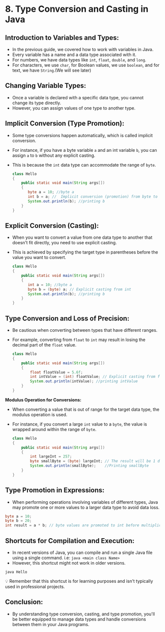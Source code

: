 # 8. **Type Conversion and Casting in Java**

## **Introduction to Variables and Types:**

- In the previous guide, we covered how to work with variables in Java.
- Every variable has a name and a data type associated with it.
- For numbers, we have data types like `int`, `float`, `double`, and `long`.
- For characters, we use `char`, for Boolean values, we use `boolean`, and for text, we have `String`.(We will see later)

## **Changing Variable Types:**

- Once a variable is declared with a specific data type, you cannot change its type directly.
- However, you can assign values of one type to another type.

## **Implicit Conversion (Type Promotion):**

- Some type conversions happen automatically, which is called implicit conversion.
- For instance, if you have a byte variable `a` and an int variable `b`, you can assign `a` to `b` without any explicit casting.
- This is because the `int` data type can accommodate the range of `byte`.
    
    ```java
    class Hello 
    {
        public static void main(String args[])
        {
           byte a = 10; //byte a
           int b = a; //  Implicit conversion (promotion) from byte to int
           System.out.println(b); //printing b
        }
    }
    ```
    

## **Explicit Conversion (Casting):**

- When you want to convert a value from one data type to another that doesn't fit directly, you need to use explicit casting.
- This is achieved by specifying the target type in parentheses before the value you want to convert.
    
    ```java
    class Hello 
    {
        public static void main(String args[])
        {
           int a = 10; //byte a
           byte b = (byte) a; // Explicit casting from int 
           System.out.println(b); //printing b
        }
    }
    ```
    

## **Type Conversion and Loss of Precision:**

- Be cautious when converting between types that have different ranges.
- For example, converting from `float` to `int` may result in losing the decimal part of the `float` value.
    
    ```java
    class Hello 
    {
        public static void main(String args[])
        {
            float floatValue = 5.6f;
            int intValue = (int) floatValue; // Explicit casting from float to int (loses decimal)
            System.out.println(intValue); //printing intValue
        }
    }
    
    ```
    

**Modulus Operation for Conversions:**

- When converting a value that is out of range for the target data type, the modulus operation is used.
- For instance, if you convert a large `int` value to a `byte`, the value is wrapped around within the range of `byte`.
    
    ```java
    class Hello 
    {
        public static void main(String args[])
        {
            int largeInt = 257;
            byte smallByte = (byte) largeInt; // The result will be 1 due to modulo operation i.e 257 % 256(byte range) =  1
            System.out.println(smallByte);    //Printing smallByte
        }
    }
    
    ```
    

## **Type Promotion in Expressions:**

- When performing operations involving variables of different types, Java may promote one or more values to a larger data type to avoid data loss.

```java
byte a = 10;
byte b = 20;
int result = a * b; // byte values are promoted to int before multiplication

```

## **Shortcuts for Compilation and Execution:**

- In recent versions of Java, you can compile and run a single Java file using a single command. i.e: `java <main class Name>`
- However, this shortcut might not work in older versions.

```
java Hello

```

<aside>
💡 Remember that this shortcut is for learning purposes and isn't typically used in professional projects.

</aside>

## Conclusion:

- By understanding type conversion, casting, and type promotion, you'll be better equipped to manage data types and handle conversions between them in your Java programs.

